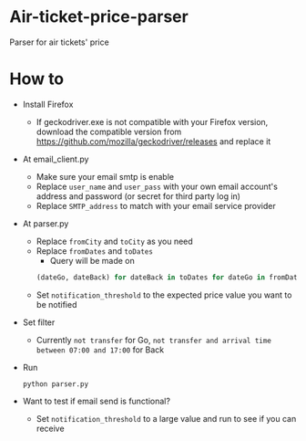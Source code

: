 # Air-ticket-price-parser
Parser for air tickets' price

# How to
- Install Firefox
    - If geckodriver.exe is not compatible with your Firefox version, download the compatible version from https://github.com/mozilla/geckodriver/releases and replace it

- At email_client.py
    - Make sure your email smtp is enable
    - Replace `user_name` and `user_pass` with your own email account's address and password (or secret for third party log in)
    - Replace `SMTP_address` to match with your email service provider

- At parser.py
    - Replace `fromCity` and `toCity` as you need
    - Replace `fromDates` and `toDates`
        - Query will be made on 
        ```python
        (dateGo, dateBack) for dateBack in toDates for dateGo in fromDates
        ```
    - Set `notification_threshold` to the expected price value you want to be notified

- Set filter
    - Currently `not transfer` for Go, `not transfer and arrival time between 07:00 and 17:00` for Back

- Run 
    ```shell
    python parser.py
    ```

- Want to test if email send is functional?
    - Set `notification_threshold` to a large value and run to see if you can receive